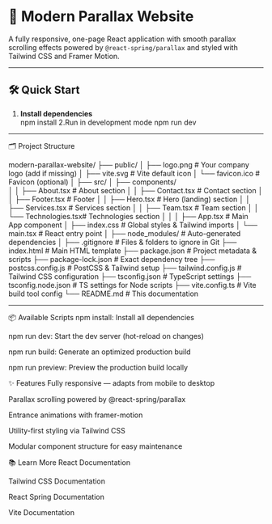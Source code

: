 # 🚀 Modern Parallax Website

A fully responsive, one-page React application with smooth parallax scrolling effects powered by `@react-spring/parallax` and styled with Tailwind CSS and Framer Motion.

---

## 🛠️ Quick Start

1. **Install dependencies**  
   npm install
2.Run in development mode
   npm run dev
------------------------------

🗂️ Project Structure

modern-parallax-website/
├── public/
│   ├── logo.png         # Your company logo (add if missing)
│   ├── vite.svg         # Vite default icon
│   └── favicon.ico      # Favicon (optional)
│
├── src/
│   ├── components/      
│   │   ├── About.tsx       # About section
│   │   ├── Contact.tsx     # Contact section
│   │   ├── Footer.tsx      # Footer
│   │   ├── Hero.tsx        # Hero (landing) section
│   │   ├── Services.tsx    # Services section
│   │   ├── Team.tsx        # Team section
│   │   └── Technologies.tsx# Technologies section
│   │
│   ├── App.tsx             # Main App component
│   ├── index.css           # Global styles & Tailwind imports
│   └── main.tsx            # React entry point
│
├── node_modules/           # Auto-generated dependencies
│
├── .gitignore              # Files & folders to ignore in Git
├── index.html              # Main HTML template
├── package.json            # Project metadata & scripts
├── package-lock.json       # Exact dependency tree
├── postcss.config.js       # PostCSS & Tailwind setup
├── tailwind.config.js      # Tailwind CSS configuration
├── tsconfig.json           # TypeScript settings
├── tsconfig.node.json      # TS settings for Node scripts
├── vite.config.ts          # Vite build tool config
└── README.md               # This documentation


---------------------------------------------------------



📦 Available Scripts
npm install: Install all dependencies

npm run dev: Start the dev server (hot-reload on changes)

npm run build: Generate an optimized production build

npm run preview: Preview the production build locally

✨ Features
Fully responsive — adapts from mobile to desktop

Parallax scrolling powered by @react-spring/parallax

Entrance animations with framer-motion

Utility-first styling via Tailwind CSS

Modular component structure for easy maintenance

📚 Learn More
React Documentation

Tailwind CSS Documentation

React Spring Documentation

Vite Documentation
